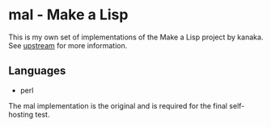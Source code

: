 # mal - Make a Lisp

This is my own set of implementations of the Make a Lisp project by kanaka. See [upstream](https://github.com/kanaka/mal) for more information.

## Languages
* perl

The mal implementation is the original and is required for the final self-hosting test. 
